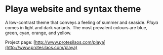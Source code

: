 # Playa website and syntax theme

A low-contrast theme that conveys a feeling of summer and seaside. *Playa* comes in light and dark variants. The most prevalent colours are blue, green, cyan, orange, and yellow.

Project page: [http://www.protesilaos.com/playa](http://www.protesilaos.com/playa)
